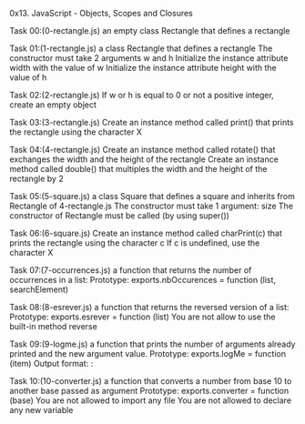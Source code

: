 0x13. JavaScript - Objects, Scopes and Closures

Task 00:(0-rectangle.js)
an empty class Rectangle that defines a rectangle

Task 01:(1-rectangle.js)
a class Rectangle that defines a rectangle
The constructor must take 2 arguments w and h
Initialize the instance attribute width with the value of w
Initialize the instance attribute height with the value of h

Task 02:(2-rectangle.js)
If w or h is equal to 0 or not a positive integer, create an empty object

Task 03:(3-rectangle.js)
Create an instance method called print() that prints the rectangle using the character X

Task 04:(4-rectangle.js)
Create an instance method called rotate() that exchanges the width and the height of the rectangle
Create an instance method called double() that multiples the width and the height of the rectangle by 2

Task 05:(5-square.js)
a class Square that defines a square and inherits from Rectangle of 4-rectangle.js
The constructor must take 1 argument: size
The constructor of Rectangle must be called (by using super())

Task 06:(6-square.js)
Create an instance method called charPrint(c) that prints the rectangle using the character c
If c is undefined, use the character X

Task 07:(7-occurrences.js)
a function that returns the number of occurrences in a list:
Prototype: exports.nbOccurences = function (list, searchElement)

Task 08:(8-esrever.js)
a function that returns the reversed version of a list:
Prototype: exports.esrever = function (list)
You are not allow to use the built-in method reverse

Task 09:(9-logme.js)
a function that prints the number of arguments already printed and the new argument value.
Prototype: exports.logMe = function (item)
Output format: <number arguments already printed>: <current argument value>

Task 10:(10-converter.js)
a function that converts a number from base 10 to another base passed as argument
Prototype: exports.converter = function (base)
You are not allowed to import any file
You are not allowed to declare any new variable
